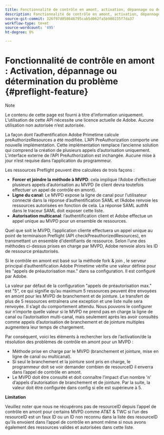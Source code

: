 ```yaml
---
title: Fonctionnalité de contrôle en amont, activation, dépannage ou détermination du problème
description: Fonctionnalité de contrôle en amont, activation, dépannage ou détermination du problème
source-git-commit: 326f97d058646795cab5d062fa5b980235f7da37
workflow-type: tm+mt
source-wordcount: '495'
ht-degree: 0%

---
```



# Fonctionnalité de contrôle en amont : Activation, dépannage ou détermination du problème {#preflight-feature}

>[!NOTE]
>
>Le contenu de cette page est fourni à titre d’information uniquement. L’utilisation de cette API nécessite une licence actuelle de Adobe. Aucune utilisation non autorisée n’est autorisée.

La façon dont l’authentification Adobe Primetime calcule preAuthorizeResources a été modifiée. L’API PreAuthorization comporte une nouvelle implémentation. Cette implémentation remplace l’ancienne solution qui comprend la création de plusieurs appels d’autorisation uniquement.
L’interface externe de l’API PreAuthorization est inchangée. Aucune mise à jour n’est requise dans l’application du programmeur.

Les ressources Preflight peuvent être calculées de trois façons :

* **Forcer et joindre la méthode à MVPD**: cela implique l’Adobe d’effectuer plusieurs appels d’autorisation au MVPD (le client devra toutefois effectuer un appel de contrôle en amont).
* **Ligne du canal**: Le MVPD expose la ligne de canal pour l’utilisateur connecté dans la réponse d’authentification SAML et l’Adobe renvoie les ressources autorisées en fonction de cela. La réponse SAML authN dans le traceur SAML doit exposer cette liste.
* **Autorisation multicanal**: l’authentification client et Adobe effectue un appel unique au MVPD pour un ensemble de ressources.

Quel que soit le MVPD, l’application cliente effectuera un appel unique au point de terminaison Preflight (API checkPreauthorizedResources), en transmettant un ensemble d’identifiants de ressource. Selon l’une des méthodes ci-dessus prises en charge par MVPD, Adobe renvoie alors les ID de ressource préautorisés.

Si le contrôle en amont est basé sur la méthode fork &amp; join , le serveur principal d’authentification Adobe Primetime vérifie une valeur définie pour les &quot;appels de préautorisation max.&quot; dans sa configuration. Il est configuré par Adobe.

La valeur par défaut de la configuration &quot;appels de préautorisation max.&quot; est &quot;5&quot;, ce qui signifie qu’au maximum 5 ressources peuvent être envoyées en amont pour les MVPD de branchement et de jointure. Le transfert de plus de 5 ressources entraînera une exception et une liste nulle sera renvoyée. Il s’agit du comportement attendu. Nous pouvons le configurer sur n’importe quelle valeur si le MVPD ne prend pas en charge la ligne de canal ou l’autorisation multi-canal, mais seulement après les avoir consultés comme appels d’autorisation de branchement et de jointure multiples augmentera leur temps de chargement.

Par conséquent, voici les éléments à rechercher lors de l’activation/de la résolution des problèmes de contrôle en amont pour un MVPD :

* Méthode prise en charge par le MVPD (branchement et jointure, mise en ligne de canal ou multicanal).
* Si seul le branchement et la jointure sont pris en charge, le programmeur doit se voir demander combien de resourceID il enverra dans l’appel de contrôle en amont.
* Le MVPD doit être consulté et doit connaître l’impact d’un nombre &#39;n&#39; d’appels d’autorisation de branchement et de jointure. Par la suite, la valeur doit être configurée dans config si elle est supérieure à 5.

**Limitation**

Veuillez noter que nous ne récupérons pas de resourceID depuis l’appel de contrôle en amont pour certains MVPD comme AT&amp;T &amp; TWC si l’un des resourceID est un faux ID ou un ID non reconnu dans la liste des resourceID qu’ils envoient dans l’appel de contrôle en amont même si nous avons également des ressources valides et autorisées dans cette liste.

